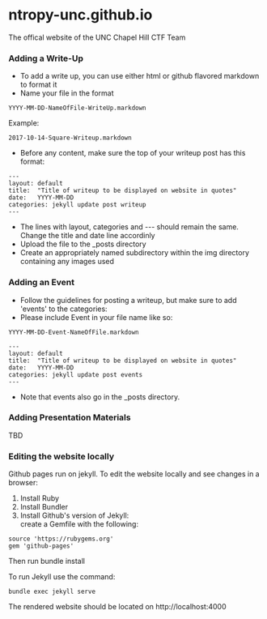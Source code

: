 # ntropy-unc.github.io
The offical website of the UNC Chapel Hill CTF Team


### Adding a Write-Up
* To add a write up, you can use either html or github flavored markdown to format it  
* Name your file in the format
```
YYYY-MM-DD-NameOfFile-WriteUp.markdown
```
Example:
```
2017-10-14-Square-Writeup.markdown
```
* Before any content, make sure the top of your writeup post has this format:
```
---
layout: default
title:  "Title of writeup to be displayed on website in quotes"
date:   YYYY-MM-DD 
categories: jekyll update post writeup
---
```
* The lines with layout, categories and --- should remain the same. Change the title and date line accordinly
* Upload the file to the \_posts directory
* Create an appropriately named subdirectory within the img directory containing any images used


### Adding an Event
* Follow the guidelines for posting a writeup, but make sure to add 'events' to the categories:
* Please include Event in your file name like so:
```
YYYY-MM-DD-Event-NameOfFile.markdown
```
```
---
layout: default
title:  "Title of writeup to be displayed on website in quotes"
date:   YYYY-MM-DD 
categories: jekyll update post events 
---
```
* Note that events also go in the \_posts directory. 



### Adding Presentation Materials
TBD

### Editing the website locally
Github pages run on jekyll.
To edit the website locally and see changes in a browser:
1. Install Ruby
2. Install Bundler
3. Install Github's version of Jekyll:  
   create a Gemfile with the following:
```
source 'https://rubygems.org'
gem 'github-pages'
```
   Then run bundle install  

To run Jekyll use the command:
```
bundle exec jekyll serve
```
The rendered website should be located on http://localhost:4000  
